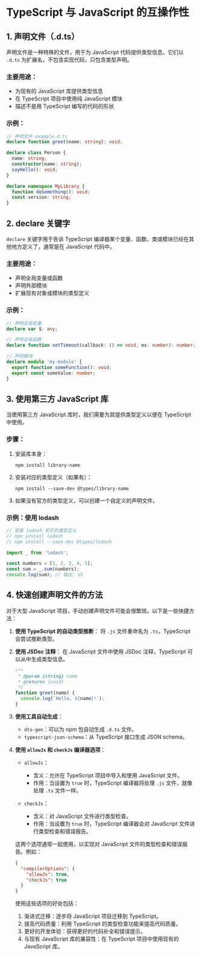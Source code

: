 # TypeScript 与 JavaScript 的互操作性

## 1. 声明文件（.d.ts）

声明文件是一种特殊的文件，用于为 JavaScript 代码提供类型信息。它们以 `.d.ts` 为扩展名，不包含实现代码，只包含类型声明。

### 主要用途：

- 为现有的 JavaScript 库提供类型信息
- 在 TypeScript 项目中使用纯 JavaScript 模块
- 描述不是用 TypeScript 编写的代码的形状

### 示例：

```typescript
// 声明文件 example.d.ts
declare function greet(name: string): void;

declare class Person {
  name: string;
  constructor(name: string);
  sayHello(): void;
}

declare namespace MyLibrary {
  function doSomething(): void;
  const version: string;
}
```

## 2. declare 关键字

`declare` 关键字用于告诉 TypeScript 编译器某个变量、函数、类或模块已经在其他地方定义了，通常是在 JavaScript 代码中。

### 主要用途：

- 声明全局变量或函数
- 声明外部模块
- 扩展现有对象或模块的类型定义

### 示例：

```typescript
// 声明全局变量
declare var $: any;

// 声明全局函数
declare function setTimeout(callback: () => void, ms: number): number;

// 声明模块
declare module 'my-module' {
  export function someFunction(): void;
  export const someValue: number;
}
```

## 3. 使用第三方 JavaScript 库

当使用第三方 JavaScript 库时，我们需要为其提供类型定义以便在 TypeScript 中使用。

### 步骤：

1. 安装库本身：
   ```
   npm install library-name
   ```

2. 安装对应的类型定义（如果有）：
   ```
   npm install --save-dev @types/library-name
   ```

3. 如果没有官方的类型定义，可以创建一个自定义的声明文件。

### 示例：使用 lodash

```typescript
// 安装 lodash 和它的类型定义
// npm install lodash
// npm install --save-dev @types/lodash

import _ from 'lodash';

const numbers = [1, 2, 3, 4, 5];
const sum = _.sum(numbers);
console.log(sum); // 输出: 15
```

## 4. 快速创建声明文件的方法

对于大型 JavaScript 项目，手动创建声明文件可能会很繁琐。以下是一些快捷方法：

1. **使用 TypeScript 的自动类型推断**：
   将 `.js` 文件重命名为 `.ts`，TypeScript 会尝试推断类型。

2. **使用 JSDoc 注释**：
   在 JavaScript 文件中使用 JSDoc 注释，TypeScript 可以从中生成类型信息。

   ```javascript
   /**
    * @param {string} name
    * @returns {void}
    */
   function greet(name) {
     console.log(`Hello, ${name}!`);
   }
   ```

3. **使用工具自动生成**：
   - `dts-gen`：可以为 npm 包自动生成 `.d.ts` 文件。
   - `typescript-json-schema`：从 TypeScript 接口生成 JSON schema。

4. **使用 `allowJs` 和 `checkJs` 编译器选项**：
   - `allowJs`：
     - 含义：允许在 TypeScript 项目中导入和使用 JavaScript 文件。
     - 作用：当设置为 `true` 时，TypeScript 编译器将处理 `.js` 文件，就像处理 `.ts` 文件一样。

   - `checkJs`：
     - 含义：对 JavaScript 文件进行类型检查。
     - 作用：当设置为 `true` 时，TypeScript 编译器会对 JavaScript 文件进行类型检查和错误报告。

   这两个选项通常一起使用，以实现对 JavaScript 文件的类型检查和错误报告。例如：

   ```json
   {
     "compilerOptions": {
       "allowJs": true,
       "checkJs": true
     }
   }
   ```

   使用这些选项的好处包括：

   1. 渐进式迁移：逐步将 JavaScript 项目迁移到 TypeScript。
   2. 提高代码质量：利用 TypeScript 的类型检查功能来提高代码质量。
   3. 更好的开发体验：获得更好的代码补全和错误提示。
   4. 与现有 JavaScript 库的兼容性：在 TypeScript 项目中使用现有的 JavaScript 库。
